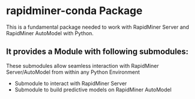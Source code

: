 # rapidminer-conda Package

This is a fundamental package needed to work with RapidMiner Server and RapidMiner AutoModel with Python.

## It provides a Module with following submodules:

These submodules allow seamless interaction with RapidMiner Server/AutoModel from within any Python Environment

* Submodule to interact with RapidMiner Server
* Submodule to build predictive models on RapidMiner AutoModel